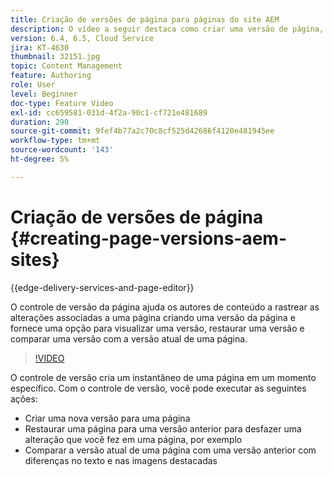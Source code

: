 ```yaml
---
title: Criação de versões de página para páginas do site AEM
description: O vídeo a seguir destaca como criar uma versão de página, pré-visualizar, restaurar uma versão de página e comparar a versão da página atual com as versões de página salvas.
version: 6.4, 6.5, Cloud Service
jira: KT-4630
thumbnail: 32151.jpg
topic: Content Management
feature: Authoring
role: User
level: Beginner
doc-type: Feature Video
exl-id: cc659581-031d-4f2a-90c1-cf721e481689
duration: 290
source-git-commit: 9fef4b77a2c70c8cf525d42686f4120e481945ee
workflow-type: tm+mt
source-wordcount: '143'
ht-degree: 5%

---
```


# Criação de versões de página {#creating-page-versions-aem-sites}

{{edge-delivery-services-and-page-editor}}

O controle de versão da página ajuda os autores de conteúdo a rastrear as alterações associadas a uma página criando uma versão da página e fornece uma opção para visualizar uma versão, restaurar uma versão e comparar uma versão com a versão atual de uma página.

>[!VIDEO](https://video.tv.adobe.com/v/32151?quality=12&learn=on)

O controle de versão cria um instantâneo de uma página em um momento específico. Com o controle de versão, você pode executar as seguintes ações:
* Criar uma nova versão para uma página
* Restaurar uma página para uma versão anterior para desfazer uma alteração que você fez em uma página, por exemplo
* Comparar a versão atual de uma página com uma versão anterior com diferenças no texto e nas imagens destacadas
